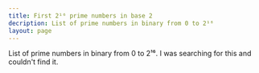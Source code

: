 ```yaml
---
title: First 2¹⁶ prime numbers in base 2
decription: List of prime numbers in binary from 0 to 2¹⁶
layout: page
---
```


List of prime numbers in binary from 0 to 2¹⁶. I was searching for this and couldn't find it.
  
<style>
  @import url('https://fonts.googleapis.com/css2?family=Roboto+Mono:wght@100&display=swap');
</style>

<script>
  function dec2bin(dec) {
    return (dec >>> 0).toString(2);
  }
</script>

<script>
  const zeroPad = (num, places) => String(num).padStart(places, '0');
</script>

<p style="font-family:monospace">
  <script>
    (function(n){
    var primes=['0000000000000010'];
      for (var i=2;primes.length<n;i++){
        var prime=true;
        var rootI=Math.sqrt(i)+1;
        for (var j=2;j<rootI;j++){
            if (i%j==0) {prime=false;break;}
        };
        if (prime) primes.push(zeroPad(dec2bin(i), 16));
        if (i >= Math.pow(2, 16)) { break; };
      }
      document.write(primes.join('<br>\n'));
    })(Math.pow(2, 16))
  </script>
</p>

